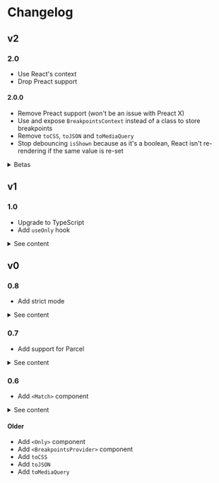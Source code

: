 # Changelog

## v2

### 2.0

- Use React's context
- Drop Preact support

#### 2.0.0

- Remove Preact support (won't be an issue with Preact X)
- Use and expose `BreakpointsContext` instead of a class to store breakpoints
- Remove `toCSS`, `toJSON` and `toMediaQuery`
- Stop debouncing `isShown` because as it's a boolean, React isn't re-rendering if the same value is re-set

<details>
  <summary>Betas</summary>

#### 2.0.0-beta-2

- Use `useEffect` in `useOnly`
- Stop debouncing `isShown` because as it's a boolean, React isn't re-rendering if the same value is re-set

#### 2.0.0-beta-1

- Use `useLayoutEffect` in `useOnly` to reduce the delay before changing the DOM
- Remove `toCSS`, `toJSON` and `toMediaQuery`

#### 2.0.0-beta

- Remove Preact support (won't be an issue with Preact X)
- Use and expose `BreakpointsContext` instead of a class to store breakpoints
- Change API of `toCSS`, `toJSON` and `toMediaQuery` (need to provide the breakpoints)

</details>

## v1

### 1.0

- Upgrade to TypeScript
- Add `useOnly` hook

<details>
  <summary>See content</summary>

#### 1.0.3

- Create and expose a union type `Units` instead of an enum for the available css units

#### 1.0.2

- Change npmignore and change README

#### 1.0.1

- Avoid overlapping breakpoints in defaults

#### 1.0.0

- Add `useOnly` hook
- Change internals to use `useOnly`
- Upgrade to TypeScript

</details>

## v0

### 0.8

- Add strict mode

<details>
  <summary>See content</summary>

#### 0.8.3

- Support for matchMedia on node
- Change tests for strict mode

#### 0.8.0

- Add strict mode

</details>

### 0.7

- Add support for Parcel

<details>
  <summary>See content</summary>

#### 0.7.3

- Add prop `as` in `<Match>`

#### 0.7.2

- Add support for Fragments (when the prop `as` isn't set on `<Only>`) for Preact

#### 0.7.1

- Change build system
- Add support for `<Match>` for Parcel

#### 0.7.0

- Add support for Parcel

</details>

### 0.6

- Add `<Match>` component

<details>
  <summary>See content</summary>

#### 0.6.7

- Fix bug when `null` was a child of `<Match>`

#### 0.6.6

- Fix in README `toCSS`, `toJSON`
- Add badges in README

#### 0.6.5

- Add `<Match>` component

</details>

#### Older

- Add `<Only>` component
- Add `<BreakpointsProvider>` component
- Add `toCSS`
- Add `toJSON`
- Add `toMediaQuery`
